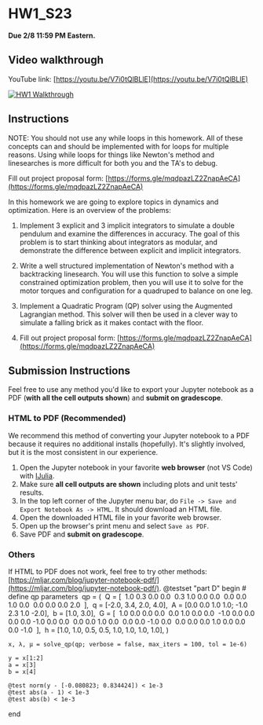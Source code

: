 # HW1_S23

**Due 2/8 11:59 PM Eastern.**

## Video walkthrough

YouTube link: [https://youtu.be/V7i0tQlBLlE](https://youtu.be/V7i0tQlBLlE)

[![HW1 Walkthrough](https://img.youtu.be/V7i0tQlBLlE.jpg)](https://youtu.be/V7i0tQlBLlE)


## Instructions
NOTE: You should not use any while loops in this homework. All of these concepts can and should be implemented with for loops for multiple reasons. Using while loops for things like Newton's method and linesearches is more difficult for both you and the TA's to debug.


Fill out project proposal form: [https://forms.gle/mqdpazLZ2ZnapAeCA](https://forms.gle/mqdpazLZ2ZnapAeCA)

In this homework we are going to explore topics in dynamics and optimization. Here is an overview of the problems:

1. Implement 3 explicit and 3 implicit integrators to simulate a double pendulum and examine the differences in accuracy. The goal of this problem is to start thinking about integrators as modular, and demonstrate the difference between explicit and implicit integrators. 

2. Write a well structured implementation of Newton's method with a backtracking linesearch. You will use this function to solve a simple constrained optimization problem, then you will use it to solve for the motor torques and configuration for a quadruped to balance on one leg. 

3. Implement a Quadratic Program (QP) solver using the Augmented Lagrangian method. This solver will then be used in a clever way to simulate a falling brick as it makes contact with the floor. 

4. Fill out project proposal form: [https://forms.gle/mqdpazLZ2ZnapAeCA](https://forms.gle/mqdpazLZ2ZnapAeCA)

## Submission Instructions 

Feel free to use any method you'd like to export your Jupyter notebook as a PDF (**with all the cell outputs shown**) and **submit on gradescope**. 

### HTML to PDF (Recommended)

We recommend this method of converting your Jupyter notebook to a PDF because it requires no additional installs (hopefully). It's slightly involved, but it is the most consistent in our experience.

1. Open the Jupyter notebook in your favorite **web browser** (not VS Code) with [IJulia](https://github.com/JuliaLang/IJulia.jl).
2. Make sure **all cell outputs are shown** including plots and unit tests' results.
3. In the top left corner of the Jupyter menu bar, do `File -> Save and Export Notebook As -> HTML`. It should download an HTML file.
4. Open the downloaded HTML file in your favorite web browser.
5. Open up the browser's print menu and select `Save as PDF`.
6. Save PDF and **submit on gradescope**.

### Others

If HTML to PDF does not work, feel free to try other methods: [https://mljar.com/blog/jupyter-notebook-pdf/](https://mljar.com/blog/jupyter-notebook-pdf/). @testset "part D" begin
    # define qp parameters
​    qp = (
​        Q = [
​            1.0 0.3 0.0 0.0
​            0.3 1.0 0.0 0.0
​            0.0 0.0 1.0 0.0
​            0.0 0.0 0.0 2.0
​        ],
​        q = [-2.0, 3.4, 2.0, 4.0],
​        A = [0.0 0.0 1.0 1.0; -1.0 2.3 1.0 -2.0],
​        b = [1.0, 3.0],
​        G = [
​            1.0 0.0 0.0 0.0
​            0.0 1.0 0.0 0.0
​            -1.0 0.0 0.0 0.0
​            0.0 -1.0 0.0 0.0
​            0.0 0.0 1.0 0.0
​            0.0 0.0 -1.0 0.0
​            0.0 0.0 0.0 1.0
​            0.0 0.0 0.0 -1.0
​        ],
​        h = [1.0, 1.0, 0.5, 0.5, 1.0, 1.0, 1.0, 1.0],
​    )

    x, λ, μ = solve_qp(qp; verbose = false, max_iters = 100, tol = 1e-6)
    
    y = x[1:2]
    a = x[3]
    b = x[4]
    
    @test norm(y - [-0.080823; 0.834424]) < 1e-3
    @test abs(a - 1) < 1e-3
    @test abs(b) < 1e-3
end
